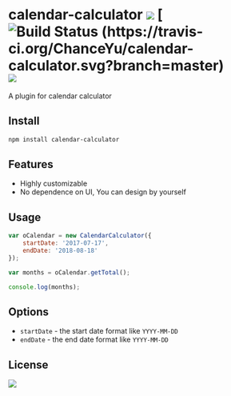 # calendar-calculator [![](https://img.shields.io/badge/language-JavaScript-brightgreen.svg)](https://travis-ci.org/ChanceYu/calendar-calculator)  [![Build Status (https://travis-ci.org/ChanceYu/calendar-calculator.svg?branch=master)](https://travis-ci.org/ChanceYu/calendar-calculator) [![](https://img.shields.io/badge/license-MIT-blue.svg)](https://opensource.org/licenses/mit-license.php) 

A plugin for calendar calculator 


## Install

```bash
npm install calendar-calculator
```


## Features

- Highly customizable
- No dependence on UI, You can design by yourself


## Usage

```javascript
var oCalendar = new CalendarCalculator({
    startDate: '2017-07-17',
    endDate: '2018-08-18'
});

var months = oCalendar.getTotal();

console.log(months);
```


## Options

- `startDate` - the start date format like `YYYY-MM-DD`
- `endDate` -  the end date format like `YYYY-MM-DD`


## License

[![](https://img.shields.io/badge/license-MIT-blue.svg)](https://opensource.org/licenses/mit-license.php) 
